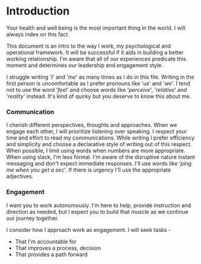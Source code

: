 # Introduction

Your health and well being is the most important thing in the world. I will always index on this fact.

This document is an intro to the way I work, my psychological and operational framework. It will be successful if it aids in building a better working relationship. I'm aware that all of our experiences predicate this moment and determines our leadership and engagement style.

I struggle writing '*I*' and '*me*' as many times as I do in this file. Writing in the first person is uncomfortable as I prefer pronouns like '*us*' and '*we*'. I tend not to use the word '*feel*' and choose words like '*perceive*', '*relative*' and '*reality*' instead. It's kind of quirky but you deserve to know this about me.

### Communication

I cherish different perspectives, thoughts and approaches. When we engage each other, I will prioritize listening over speaking. 
I respect your time and effort to read my communications. While writing I prefer efficiency and simplicity and choose a declarative style of writing out of this respect. When possible, I limit using words when numbers are more appropriate. When using slack, I'm less formal. I'm aware of the disruptive nature instant messaging and don't expect immediate responses. I'll use words like '*ping me when you get a sec*'. If there is urgency I'll use the appropriate adjectives.  

### Engagement
I want you to work autonomously. I'm here to help, provide instruction and direction as needed, but I expect you to build that muscle as we continue our journey together. 

I consider how I approach work as engagement. I will seek tasks - 
* That I'm accountable for 
* That improves a process, decision  
* That provides a path forward 








